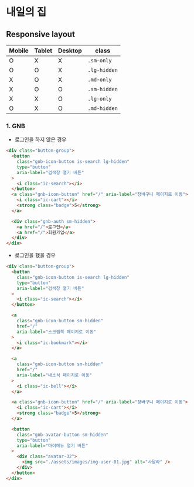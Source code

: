 # 내일의 집

## Responsive layout

| Mobile | Tablet | Desktop | class        |
| ------ | ------ | ------- | ------------ |
| O      | X      | X       | `.sm-only`   |
| O      | O      | X       | `.lg-hidden` |
| X      | O      | X       | `.md-only`   |
| X      | O      | O       | `.sm-hidden` |
| X      | X      | O       | `.lg-only`   |
| O      | X      | O       | `.md-hidden` |

### 1. GNB

- 로그인을 하지 않은 경우

```html
<div class="button-group">
  <button
    class="gnb-icon-button is-search lg-hidden"
    type="button"
    aria-label="검색창 열기 버튼"
  >
    <i class="ic-search"></i>
  </button>
  <a class="gnb-icon-button" href="/" aria-label="장바구니 페이지로 이동">
    <i class="ic-cart"></i>
    <strong class="badge">5</strong>
  </a>

  <div class="gnb-auth sm-hidden">
    <a href="/">로그인</a>
    <a href="/">회원가입</a>
  </div>
</div>
```

- 로그인을 했을 경우

```html
<div class="button-group">
  <button
    class="gnb-icon-button is-search lg-hidden"
    type="button"
    aria-label="검색창 열기 버튼"
  >
    <i class="ic-search"></i>
  </button>

  <a
    class="gnb-icon-button sm-hidden"
    href="/"
    aria-label="스크랩북 페이지로 이동"
  >
    <i class="ic-bookmark"></i>
  </a>

  <a
    class="gnb-icon-button sm-hidden"
    href="/"
    aria-label="내소식 페이지로 이동"
  >
    <i class="ic-bell"></i>
  </a>

  <a class="gnb-icon-button" href="/" aria-label="장바구니 페이지로 이동">
    <i class="ic-cart"></i>
    <strong class="badge">5</strong>
  </a>

  <button
    class="gnb-avatar-button sm-hidden"
    type="button"
    aria-label="마이메뉴 열기 버튼"
  >
    <div class="avatar-32">
      <img src="./assets/images/img-user-01.jpg" alt="사달라" />
    </div>
  </button>
</div>
```

